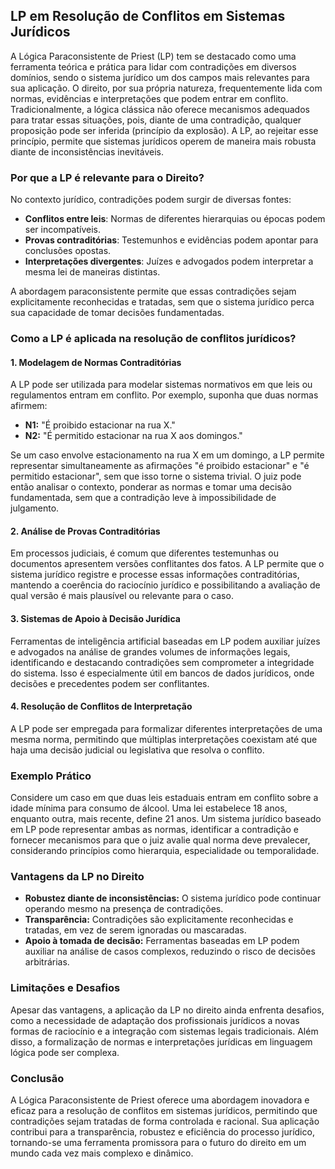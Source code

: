
## LP em Resolução de Conflitos em Sistemas Jurídicos

A Lógica Paraconsistente de Priest (LP) tem se destacado como uma ferramenta teórica e prática para lidar com contradições em diversos domínios, sendo o sistema jurídico um dos campos mais relevantes para sua aplicação. O direito, por sua própria natureza, frequentemente lida com normas, evidências e interpretações que podem entrar em conflito. Tradicionalmente, a lógica clássica não oferece mecanismos adequados para tratar essas situações, pois, diante de uma contradição, qualquer proposição pode ser inferida (princípio da explosão). A LP, ao rejeitar esse princípio, permite que sistemas jurídicos operem de maneira mais robusta diante de inconsistências inevitáveis.

### Por que a LP é relevante para o Direito?

No contexto jurídico, contradições podem surgir de diversas fontes:

- **Conflitos entre leis**: Normas de diferentes hierarquias ou épocas podem ser incompatíveis.
- **Provas contraditórias**: Testemunhos e evidências podem apontar para conclusões opostas.
- **Interpretações divergentes**: Juízes e advogados podem interpretar a mesma lei de maneiras distintas.

A abordagem paraconsistente permite que essas contradições sejam explicitamente reconhecidas e tratadas, sem que o sistema jurídico perca sua capacidade de tomar decisões fundamentadas.

### Como a LP é aplicada na resolução de conflitos jurídicos?

#### 1. **Modelagem de Normas Contraditórias**

A LP pode ser utilizada para modelar sistemas normativos em que leis ou regulamentos entram em conflito. Por exemplo, suponha que duas normas afirmem:

- **N1:** "É proibido estacionar na rua X."
- **N2:** "É permitido estacionar na rua X aos domingos."

Se um caso envolve estacionamento na rua X em um domingo, a LP permite representar simultaneamente as afirmações "é proibido estacionar" e "é permitido estacionar", sem que isso torne o sistema trivial. O juiz pode então analisar o contexto, ponderar as normas e tomar uma decisão fundamentada, sem que a contradição leve à impossibilidade de julgamento.

#### 2. **Análise de Provas Contraditórias**

Em processos judiciais, é comum que diferentes testemunhas ou documentos apresentem versões conflitantes dos fatos. A LP permite que o sistema jurídico registre e processe essas informações contraditórias, mantendo a coerência do raciocínio jurídico e possibilitando a avaliação de qual versão é mais plausível ou relevante para o caso.

#### 3. **Sistemas de Apoio à Decisão Jurídica**

Ferramentas de inteligência artificial baseadas em LP podem auxiliar juízes e advogados na análise de grandes volumes de informações legais, identificando e destacando contradições sem comprometer a integridade do sistema. Isso é especialmente útil em bancos de dados jurídicos, onde decisões e precedentes podem ser conflitantes.

#### 4. **Resolução de Conflitos de Interpretação**

A LP pode ser empregada para formalizar diferentes interpretações de uma mesma norma, permitindo que múltiplas interpretações coexistam até que haja uma decisão judicial ou legislativa que resolva o conflito.

### Exemplo Prático

Considere um caso em que duas leis estaduais entram em conflito sobre a idade mínima para consumo de álcool. Uma lei estabelece 18 anos, enquanto outra, mais recente, define 21 anos. Um sistema jurídico baseado em LP pode representar ambas as normas, identificar a contradição e fornecer mecanismos para que o juiz avalie qual norma deve prevalecer, considerando princípios como hierarquia, especialidade ou temporalidade.

### Vantagens da LP no Direito

- **Robustez diante de inconsistências:** O sistema jurídico pode continuar operando mesmo na presença de contradições.
- **Transparência:** Contradições são explicitamente reconhecidas e tratadas, em vez de serem ignoradas ou mascaradas.
- **Apoio à tomada de decisão:** Ferramentas baseadas em LP podem auxiliar na análise de casos complexos, reduzindo o risco de decisões arbitrárias.

### Limitações e Desafios

Apesar das vantagens, a aplicação da LP no direito ainda enfrenta desafios, como a necessidade de adaptação dos profissionais jurídicos a novas formas de raciocínio e a integração com sistemas legais tradicionais. Além disso, a formalização de normas e interpretações jurídicas em linguagem lógica pode ser complexa.

### Conclusão

A Lógica Paraconsistente de Priest oferece uma abordagem inovadora e eficaz para a resolução de conflitos em sistemas jurídicos, permitindo que contradições sejam tratadas de forma controlada e racional. Sua aplicação contribui para a transparência, robustez e eficiência do processo jurídico, tornando-se uma ferramenta promissora para o futuro do direito em um mundo cada vez mais complexo e dinâmico.
```

